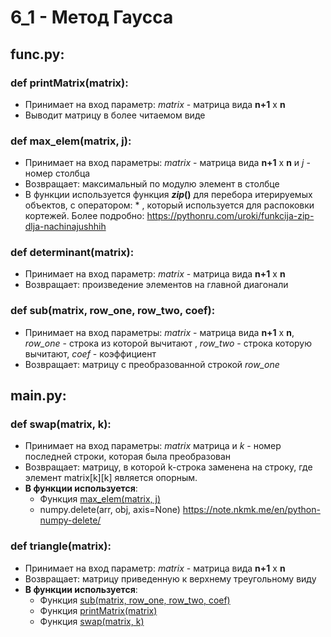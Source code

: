 # 6_1 - Метод Гаусса
## func.py:
### def printMatrix(matrix):
  - Принимает на вход параметр: *matrix* - матрица вида **n+1** x **n** 
  - Выводит матрицу в более читаемом виде
### def max_elem(matrix, j):
  - Принимает на вход параметры: *matrix* - матрица вида **n+1** x **n** и *j* - номер столбца
  - Возвращает: максимальный по модулю элемент в столбце
  - В функции используется функция **_zip_()** для перебора итерируемых объектов,  c оператором: * , который используется для распоковки кортежей. Более подробно: https://pythonru.com/uroki/funkcija-zip-dlja-nachinajushhih
### def determinant(matrix):
  - Принимает на вход параметр: *matrix* - матрица вида **n+1** x **n**
  - Возвращает: произведение элементов на главной диагонали
### def sub(matrix, row_one, row_two, coef):
  - Принимает на вход параметры: *matrix* - матрица вида **n+1** x **n**, *row_one* - строка из которой вычитают , *row_two* - строка которую вычитают, *coef* - коэффициент
  - Возвращает: матрицу с преобразованной строкой *row_one*
## main.py:
### def swap(matrix, k):
 - Принимает на вход параметры: *matrix* матрица и *k* - номер последней строки, которая была преобразован
 - Возвращает: матрицу, в которой k-строка заменена на строку, где элемент matrix[k][k] является опорным.
 - **В функции используется**:
     - Функция [max_elem(matrix, j)](https://github.com/DmitryBal/NumMethods2/tree/main/6_1#def-max_elemmatrix-j)
     -  numpy.delete(arr, obj, axis=None) https://note.nkmk.me/en/python-numpy-delete/
 ### def triangle(matrix):
  - Принимает на вход параметр: *matrix* - матрица вида **n+1** x **n**
  - Возвращает: матрицу приведенную к верхнему треугольному виду
  - **В функции используется**:
      - Функция [sub(matrix, row_one, row_two, coef)](https://github.com/DmitryBal/NumMethods2/tree/main/6_1#def-submatrix-row_one-row_two-coef)
      - Функция [printMatrix(matrix)](https://github.com/DmitryBal/NumMethods2/tree/main/6_1#def-printmatrixmatrix)
      - Функция [swap(matrix, k)](https://github.com/DmitryBal/NumMethods2/tree/main/6_1#def-submatrix-row_one-row_two-coef)

